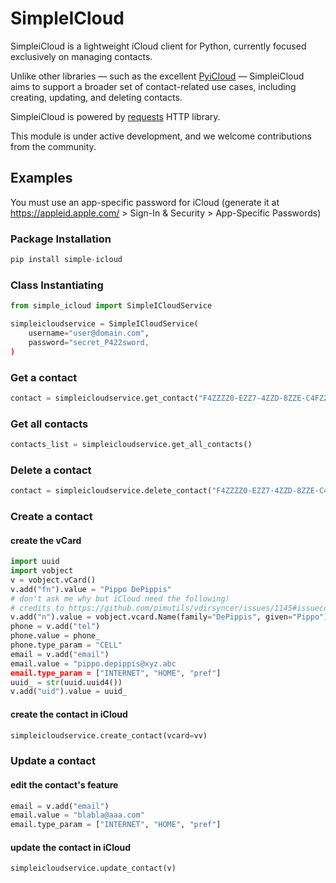 # SimpleICloud

SimpleiCloud is a lightweight iCloud client for Python, currently focused exclusively on managing contacts.

Unlike other libraries — such as the excellent [PyiCloud](https://github.com/picklepete/pyicloud) — SimpleiCloud aims to support a broader set of contact-related use cases, including creating, updating, and deleting contacts.

SimpleiCloud is powered by [requests](https://github.com/kennethreitz/requests) HTTP library.

This module is under active development, and we welcome contributions from the community.

## Examples
You must use an app-specific password for iCloud (generate it at <https://appleid.apple.com/> > Sign-In & Security > App-Specific Passwords)
### Package Installation
```python
pip install simple-icloud
```

### Class Instantiating
```python
from simple_icloud import SimpleICloudService

simpleicloudservice = SimpleICloudService(
    username="user@domain.com",
    password="secret_P422sword,
)
```
### Get a contact 
```python
contact = simpleicloudservice.get_contact("F4ZZZZ0-EZZ7-4ZZD-8ZZE-C4FZZZZZZACD")
```
### Get all contacts
```python
contacts_list = simpleicloudservice.get_all_contacts()
```
### Delete a contact
```python
contact = simpleicloudservice.delete_contact("F4ZZZZ0-EZZ7-4ZZD-8ZZE-C4FZZZZZZACD")
```
### Create a contact
#### create the vCard
```python
import uuid
import vobject
v = vobject.vCard()
v.add("fn").value = "Pippo DePippis"
# don't ask me why but iCloud need the following!
# credits to https://github.com/pimutils/vdirsyncer/issues/1145#issuecomment-2464999129
v.add("n").value = vobject.vcard.Name(family="DePippis", given="Pippo")
phone = v.add("tel")
phone.value = phone_
phone.type_param = "CELL"
email = v.add("email")
email.value = "pippo.depippis@xyz.abc
email.type_param = ["INTERNET", "HOME", "pref"]
uuid_ = str(uuid.uuid4())
v.add("uid").value = uuid_
```
#### create the contact in iCloud
```python
simpleicloudservice.create_contact(vcard=vv)
```
### Update a contact
#### edit the contact's feature
```python
email = v.add("email")
email.value = "blabla@aaa.com"
email.type_param = ["INTERNET", "HOME", "pref"]
```
#### update the contact in iCloud
```python
simpleicloudservice.update_contact(v)
```